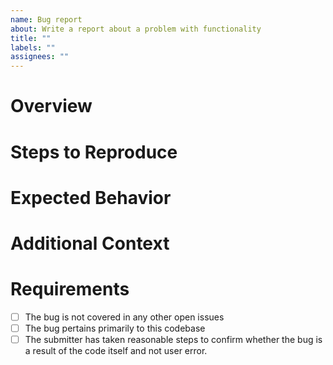```yaml
---
name: Bug report
about: Write a report about a problem with functionality
title: ""
labels: ""
assignees: ""
---
```


# Overview

<!--- Give a brief overview of the bug or issue. -->

# Steps to Reproduce

<!--- Explain how testers can reproduce the issue. Be as specific as reasonably possible about your local environment and relevant setup configuration. -->

# Expected Behavior

<!--- Did you expect a particular functionality different from what was observed? -->

# Additional Context

<!--- Please provide any other details that can aid in the resolution of the issue, including any screenshots, sample code snippets, or sequences of commands to test. -->

# Requirements

- [ ] The bug is not covered in any other open issues
- [ ] The bug pertains primarily to this codebase
- [ ] The submitter has taken reasonable steps to confirm whether the bug is a result of the code itself and not user error.
